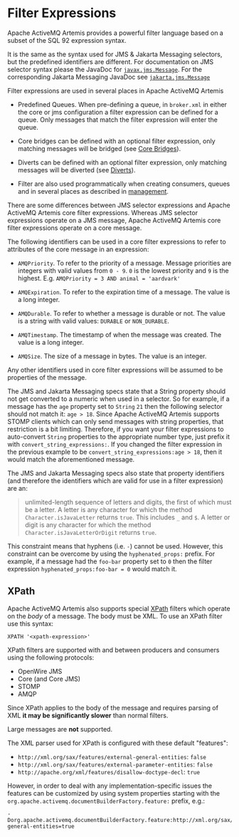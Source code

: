 # Filter Expressions

Apache ActiveMQ Artemis provides a powerful filter language based on a subset of the
SQL 92 expression syntax.

It is the same as the syntax used for JMS & Jakarta Messaging selectors, but the
predefined identifiers are different. For documentation on JMS selector syntax
please the JavaDoc for [`javax.jms.Message`](https://docs.oracle.com/javaee/7/api/javax/jms/Message.html).
For the corresponding Jakarta Messaging JavaDoc see [`jakarta.jms.Message`](https://jakarta.ee/specifications/messaging/3.0/apidocs/jakarta/jms/message)

Filter expressions are used in several places in Apache ActiveMQ Artemis

- Predefined Queues. When pre-defining a queue, in
  `broker.xml` in either the core or jms configuration a filter
  expression can be defined for a queue. Only messages that match the
  filter expression will enter the queue.

- Core bridges can be defined with an optional filter expression, only
  matching messages will be bridged (see [Core Bridges](core-bridges.md)).

- Diverts can be defined with an optional filter expression, only
  matching messages will be diverted (see [Diverts](diverts.md)).

- Filter are also used programmatically when creating consumers,
  queues and in several places as described in [management](management.md).

There are some differences between JMS selector expressions and Apache ActiveMQ Artemis
core filter expressions. Whereas JMS selector expressions operate on a
JMS message, Apache ActiveMQ Artemis core filter expressions operate on a core message.

The following identifiers can be used in a core filter expressions to
refer to attributes of the core message in an expression:

- `AMQPriority`. To refer to the priority of a message. Message
  priorities are integers with valid values from `0 - 9`. `0` is the
  lowest priority and `9` is the highest. E.g.
  `AMQPriority = 3 AND animal = 'aardvark'`

- `AMQExpiration`. To refer to the expiration time of a message. The
  value is a long integer.

- `AMQDurable`. To refer to whether a message is durable or not. The
  value is a string with valid values: `DURABLE` or `NON_DURABLE`.

- `AMQTimestamp`. The timestamp of when the message was created. The
  value is a long integer.

- `AMQSize`. The size of a message in bytes. The value is an integer.

Any other identifiers used in core filter expressions will be assumed to
be properties of the message.

The JMS and Jakarta Messaging specs state that a String property should not
get converted to a numeric when used in a selector. So for example, if a
message has the `age` property set to `String` `21` then the following selector
should not match it: `age > 18`. Since Apache ActiveMQ Artemis supports STOMP
clients which can only send messages with string properties, that restriction
is a bit limiting. Therefore, if you want your filter expressions to
auto-convert `String` properties to the appropriate number type, just prefix it
with `convert_string_expressions:`. If you changed the filter expression in the
previous example to be `convert_string_expressions:age > 18`, then it would 
match the aforementioned message.

The JMS and Jakarta Messaging specs also state that property identifiers (and
therefore the identifiers which are valid for use in a filter expression) are
an:

> unlimited-length sequence of letters and digits, the first of which must be
> a letter. A letter is any character for which the method 
> `Character.isJavaLetter` returns `true`. This includes `_` and `$`. A letter
> or digit is any character for which the method `Character.isJavaLetterOrDigit`
> returns `true`.
 
This constraint means that hyphens (i.e. `-`) cannot be used. However, this
constraint can be overcome by using the `hyphenated_props:` prefix. For
example, if a message had the `foo-bar` property set to `0` then the filter
expression `hyphenated_props:foo-bar = 0` would match it.

## XPath

Apache ActiveMQ Artemis also supports special [XPath](https://en.wikipedia.org/wiki/XPath)
filters which operate on the *body* of a message. The body must be XML. To
use an XPath filter use this syntax:
```
XPATH '<xpath-expression>'
```

XPath filters are supported with and between producers and consumers using
the following protocols:

 - OpenWire JMS 
 - Core (and Core JMS)
 - STOMP
 - AMQP

Since XPath applies to the body of the message and requires parsing of XML
**it may be significantly slower** than normal filters.

Large messages are **not** supported.

The XML parser used for XPath is configured with these default "features":

 - `http://xml.org/sax/features/external-general-entities`: `false`
 - `http://xml.org/sax/features/external-parameter-entities`: `false`
 - `http://apache.org/xml/features/disallow-doctype-decl`: `true`

However, in order to deal with any implementation-specific issues the features
can be customized by using system properties starting with the
`org.apache.activemq.documentBuilderFactory.feature:` prefix, e.g.:
```
-Dorg.apache.activemq.documentBuilderFactory.feature:http://xml.org/sax/features/external-general-entities=true
```
